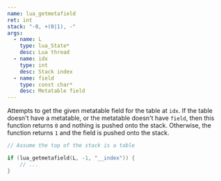 ```yaml
---
name: lua_getmetafield
ret: int
stack: "-0, +(0|1), -"
args:
  - name: L
    type: lua_State*
    desc: Lua thread
  - name: idx
    type: int
    desc: Stack index
  - name: field
    type: const char*
    desc: Metatable field
---
```


Attempts to get the given metatable field for the table at `idx`. If the table doesn't have a metatable, or the metatable doesn't have `field`, then this function returns `0` and nothing is pushed onto the stack. Otherwise, the function returns `1` and the field is pushed onto the stack.

```cpp title="Example"
// Assume the top of the stack is a table

if (lua_getmetafield(L, -1, "__index")) {
	// ...
}
```
